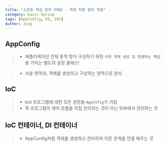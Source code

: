```yaml
---
title: "스프링 핵심 원리 이해2 - 객체 지향 원리 적용"
category: basic-Spring
tags: [AppConfig, DI, IOC]
Author: Jung
---
```


## AppConfig

> - 애플리케이션 전체 동작 방식 구성하기 위한 `구현 객체 생성 및 연결하는 책임`을 가지는 별도의 설정 클래스!

> - 사용 영역과, 객체를 생성하고 구성하는 영역으로 분리

## IoC

> - but 프로그램에 대한 모든 권한을 `AppCofig`가 가짐
> - 즉 프로그램의 제어 흐름을 직접 관리하는 것이 아닌 외부에서 관리하는 것

## IoC 컨테이너, DI 컨테이너

> - AppConfig처럼 객체를 생성하고 관리하며 의존 관계를 연결 해주는 것
